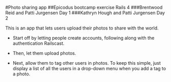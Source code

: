 #Photo sharing app
##Epicodus bootcamp exercise Rails 4
###Brentwood Reid and Patti Jurgensen Day 1
###Kathryn Hough and Patti Jurgensen Day 2

This is an app that lets users upload their photos to share with the world.

* Start off by letting people create accounts, following along with the authentication Railscast.

* Then, let them upload photos.

* Next, allow them to tag other users in photos. To keep this simple, just display a list of all the users in a drop-down menu when you add a tag to a photo.
